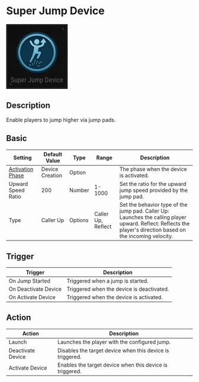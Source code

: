 # Super Jump Device

![SuperJump Icon](../images/DeviceIcons/Device_SuperJump.png)

## Description

Enable players to jump higher via jump pads.

## Basic

| Setting                                      | Default Value     | Type | Range | Description                                      |
|----------------------------------------------|-------------------|------|-------|--------------------------------------------------|
| [Activation Phase](../General/Common_Device_Settings.md#activation-phase) | Device Creation    | Option | | The phase when the device is activated.           |
| Upward Speed Ratio                           | 200               | Number | 1-1000 | Set the ratio for the upward jump speed provided by the jump pad.    |
| Type                                         | Caller Up         | Options | Caller Up, Reflect | Set the behavior type of the jump pad. Caller Up: Launches the calling player upward. Reflect: Reflects the player's direction based on the incoming velocity. |

## Trigger

| Trigger                | Description                                                        |
|------------------------|--------------------------------------------------------------------|
| On Jump Started        | Triggered when a jump is started.                                  |
| On Deactivate Device   | Triggered when the device is deactivated.                          |
| On Activate Device     | Triggered when the device is activated.                            |

## Action

| Action                | Description                                                        |
|-----------------------|--------------------------------------------------------------------|
| Launch                | Launches the player with the configured jump.                      |
| Deactivate Device     | Disables the target device when this device is triggered.           |
| Activate Device       | Enables the target device when this device is triggered.            |
